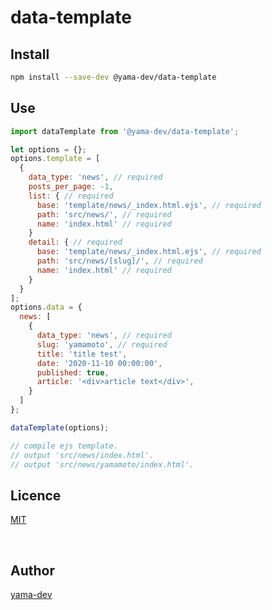 # data-template

## Install

``` bash
npm install --save-dev @yama-dev/data-template
```

## Use

``` javascript
import dataTemplate from '@yama-dev/data-template';

let options = {};
options.template = [
  {
    data_type: 'news', // required
    posts_per_page: -1,
    list: { // required
      base: 'template/news/_index.html.ejs', // required
      path: 'src/news/', // required
      name: 'index.html' // required
    }
    detail: { // required
      base: 'template/news/_index.html.ejs', // required
      path: 'src/news/[slug]/', // required
      name: 'index.html' // required
    }
  }
];
options.data = {
  news: [
    {
      data_type: 'news', // required
      slug: 'yamamoto', // required
      title: 'title test',
      date: '2020-11-10 00:00:00',
      published: true,
      article: '<div>article text</div>',
    }
  ]
};

dataTemplate(options);

// compile ejs template.
// output 'src/news/index.html'.
// output 'src/news/yamamoto/index.html'.
```

## Licence

[MIT](https://mit-license.org/)

<br>

## Author

[yama-dev](https://github.com/yama-dev)

